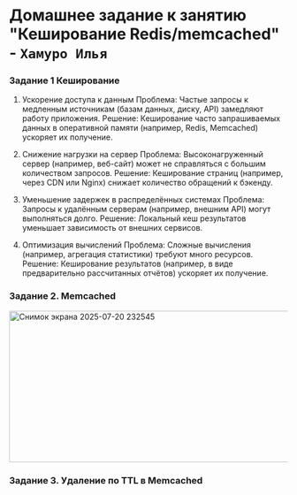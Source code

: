 # Домашнее задание к занятию "Кеширование Redis/memcached" - `Хамуро Илья`

### Задание 1 Кеширование
1. Ускорение доступа к данным
Проблема: Частые запросы к медленным источникам (базам данных, диску, API) замедляют работу приложения.
Решение: Кеширование часто запрашиваемых данных в оперативной памяти (например, Redis, Memcached) ускоряет их получение.

2. Снижение нагрузки на сервер
Проблема: Высоконагруженный сервер (например, веб-сайт) может не справляться с большим количеством запросов.
Решение: Кеширование страниц (например, через CDN или Nginx) снижает количество обращений к бэкенду.

3. Уменьшение задержек в распределённых системах
Проблема: Запросы к удалённым серверам (например, внешним API) могут выполняться долго.
Решение: Локальный кеш результатов уменьшает зависимость от внешних сервисов.

4. Оптимизация вычислений
Проблема: Сложные вычисления (например, агрегация статистики) требуют много ресурсов.
Решение: Кеширование результатов (например, в виде предварительно рассчитанных отчётов) ускоряет их получение.

### Задание 2. Memcached

<img width="814" height="274" alt="Снимок экрана 2025-07-20 232545" src="https://github.com/user-attachments/assets/f05ddef5-53a5-44dd-aee1-60fa479c6ea2" />

### Задание 3. Удаление по TTL в Memcached
